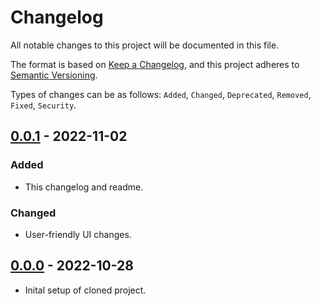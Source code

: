 # Changelog

All notable changes to this project will be documented in this file.

The format is based on [Keep a Changelog](https://keepachangelog.com/en/1.0.0/),
and this project adheres to [Semantic Versioning](https://semver.org/spec/v2.0.0.html).

Types of changes can be as follows: `Added`, `Changed`, `Deprecated`, `Removed`, `Fixed`, `Security`.

## [0.0.1](https://github.com/pukanszkypeter/fault-tolerant-dispersion/tree/v0.0.1) - 2022-11-02
### Added
- This changelog and readme.
### Changed
- User-friendly UI changes.

## [0.0.0](https://github.com/pukanszkypeter/fault-tolerant-dispersion/tree/v0.0.0) - 2022-10-28

- Inital setup of cloned project.